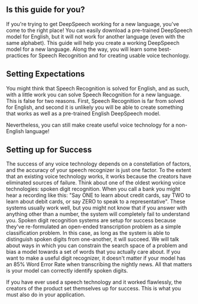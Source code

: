 
## Is this guide for you?

If you're trying to get DeepSpeech working for a new language, you've come to the right place! You can easily download a pre-trained DeepSpeech model for English, but it will not work for another language (even with the same alphabet). This guide will help you create a working DeepSpeech model for a new language. Along the way, you will learn some best-practices for Speech Recognition and for creating usable voice techonlogy.

## Setting Expectations

You might think that Speech Recognition is solved for English, and as such, with a little work you can solve Speech Recognition for a new language. This is false for two reasons. First, Speech Recognition is far from solved for English, and second it is unlikely you will be able to create something that works as well as a pre-trained English DeepSpeech model.

Nevertheless, you can still make create useful voice technology for a non-English language!

## Setting up for Success

The success of any voice technology depends on a constellation of factors, and the accuracy of your speech recognizer is just one factor. To the extent that an existing voice technology works, it works because the creators have eliminated sources of failure. Think about one of the oldest working voice technologies: spoken digit recognition. When you call a bank you might hear a recording like this: "Say ONE to learn about credit cards, say TWO to learn about debit cards, or say ZERO to speak to a representative". These systems usually work well, but you might not know that if you answer with anything other than a number, the system will completely fail to understand you. Spoken digit recognition systems are setup for success because they've re-formulated an open-ended transcription problem as a simple classification problem. In this case, as long as the system is able to distinguish spoken digits from one-another, it will succeed. We will talk about ways in which you can constrain the search space of a problem and bias a model towards a set of words that you actually care about. If you want to make a useful digit recognizer, it doesn't matter if your model has an 85% Word Error Rate when transcribing the nightly news. All that matters is your model can correctly identify spoken digits.

If you have ever used a speech technology and it worked flawlessly, the creators of the product set themselves up for success. This is what you must also do in your application.

